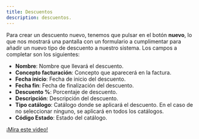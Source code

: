 ```yaml
---
title: Descuentos
description: descuentos.
---
```


Para crear un descuento nuevo, tenemos que pulsar en el botón **nuevo**, lo que nos mostrará una pantalla con un formulario a cumplimentar para añadir un nuevo tipo de descuento a nuestro sistema. Los campos a completar son los siguientes:

- **Nombre**: Nombre que llevará el descuento.
- **Concepto facturación**: Concepto que aparecerá en la factura.
- **Fecha inicio**: Fecha de inicio del descuento.
- **Fecha fin**: Fecha de finalización del descuento.
- **Descuento %**: Porcentaje de descuento.
- **Descripción**: Descripción del descuento.
- **Tipo catálogo**: Catálogo donde se aplicará el descuento. En el caso de no seleccionar ninguno, se aplicará en todos los catálogos.
- **Código Estado**: Estado del catálogo.

[¡Mira este video!](https://www.loom.com/share/def3ff89853f43bb92a761265fa1a444?sid=00d5c01f-8950-4f26-a82e-bd2f87a9a957)
